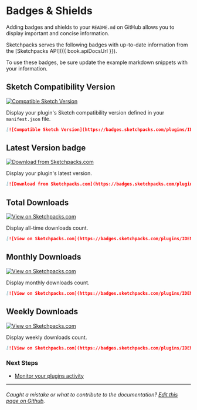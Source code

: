 # Badges & Shields

Adding badges and shields to your `README.md` on GitHub allows you to display important and concise information.

Sketchpacks serves the following badges with up-to-date information from the [Sketchpacks API]({{ book.apiDocsUrl }}).

To use these badges, be sure update the example markdown snippets with your information.

## Sketch Compatibility Version

[![Compatible Sketch Version](https://badges.sketchpacks.com/plugins/com.utom.measure/compatibility.svg)](https://sketchpacks.com/utom/sketch-measure)

Display your plugin's Sketch compatibility version defined in your `manifest.json` file.

```markdown
[![Compatible Sketch Version](https://badges.sketchpacks.com/plugins/IDENTIFIER/compatibility.svg)](https://sketchpacks.com/GITHUB_HANDLE/GITHUB_REPO_NAME)
```

## Latest Version badge

[![Download from Sketchpacks.com](https://badges.sketchpacks.com/plugins/com.utom.measure/version.svg)](https://api.sketchpacks.com/v1/plugins/com.utom.measure/download)

Display your plugin's latest version.

```markdown
[![Download from Sketchpacks.com](https://badges.sketchpacks.com/plugins/IDENTIFIER/version.svg)](https://api.sketchpacks.com/v1/plugins/IDENTIFIER/download)
```

## Total Downloads

[![View on Sketchpacks.com](https://badges.sketchpacks.com/plugins/com.utom.measure/downloads/total.svg)](https://api.sketchpacks.com/v1/plugins/com.utom.measure)

Display all-time downloads count.

```markdown
[![View on Sketchpacks.com](https://badges.sketchpacks.com/plugins/IDENTIFIER/downloads/total.svg)](https://sketchpacks.com/GITHUB_HANDLE/GITHUB_REPO_NAME)
```

## Monthly Downloads

[![View on Sketchpacks.com](https://badges.sketchpacks.com/plugins/com.utom.measure/downloads/monthly.svg)](https://api.sketchpacks.com/v1/plugins/com.utom.measure)

Display monthly downloads count.

```markdown
[![View on Sketchpacks.com](https://badges.sketchpacks.com/plugins/IDENTIFIER/downloads/monthly.svg)](https://sketchpacks.com/GITHUB_HANDLE/GITHUB_REPO_NAME)
```

## Weekly Downloads

[![View on Sketchpacks.com](https://badges.sketchpacks.com/plugins/com.utom.measure/downloads/weekly.svg)](https://api.sketchpacks.com/v1/plugins/com.utom.measure)

Display weekly downloads count.

```markdown
[![View on Sketchpacks.com](https://badges.sketchpacks.com/plugins/IDENTIFIER/downloads/weekly.svg)](https://sketchpacks.com/GITHUB_HANDLE/GITHUB_REPO_NAME)
```

### Next Steps

* [Monitor your plugins activity](./../analytics.md)

---

###### Caught a mistake or what to contribute to the documentation? [Edit this page on Github](https://github.com/sketchpacks/docs/blob/master/developers/publishing/badges.md).
